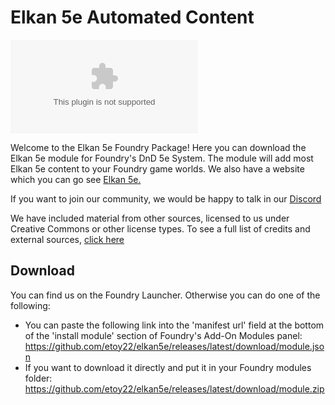 # Elkan 5e Automated Content
![GitHub Downloads (specific asset, all releases)](https://img.shields.io/github/downloads/etoy22/elkan5e/module.zip?color=blue)

Welcome to the Elkan 5e Foundry Package! Here you can download the Elkan 5e module for Foundry's DnD 5e System. The module will add most Elkan 5e content to your Foundry game worlds. We also have a website which you can go see <a href = "https://elkan5e.com" title="Website">Elkan 5e.</a> 

If you want to join our community, we would be happy to talk in our <a href = "https://discord.gg/UYq2UwGz95" title="Discord">Discord</a>

We have included material from other sources, licensed to us under Creative Commons or other license types. To see a full list of credits and external sources, <a href="https://github.com/etoy22/elkan5e/blob/main/LICENCE.md">click here</a>

## Download
You can find us on the Foundry Launcher. Otherwise you can do one of the following:

- You can paste the following link into the 'manifest url' field at the bottom of the 'install module' section of Foundry's Add-On Modules panel: https://github.com/etoy22/elkan5e/releases/latest/download/module.json
- If you want to download it directly and put it in your Foundry modules folder: https://github.com/etoy22/elkan5e/releases/latest/download/module.zip
